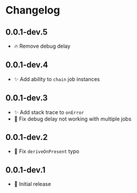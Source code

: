 # Changelog

## 0.0.1-dev.5
- 🔥 Remove debug delay

## 0.0.1-dev.4
- ✨ Add ability to `chain` job instances

## 0.0.1-dev.3
- ✨ Add stack trace to `onError`
- 🐛 Fix debug delay not working with multiple jobs

## 0.0.1-dev.2
- 🐛 Fix `deriveOnPresent` typo

## 0.0.1-dev.1
- 🎉 Initial release